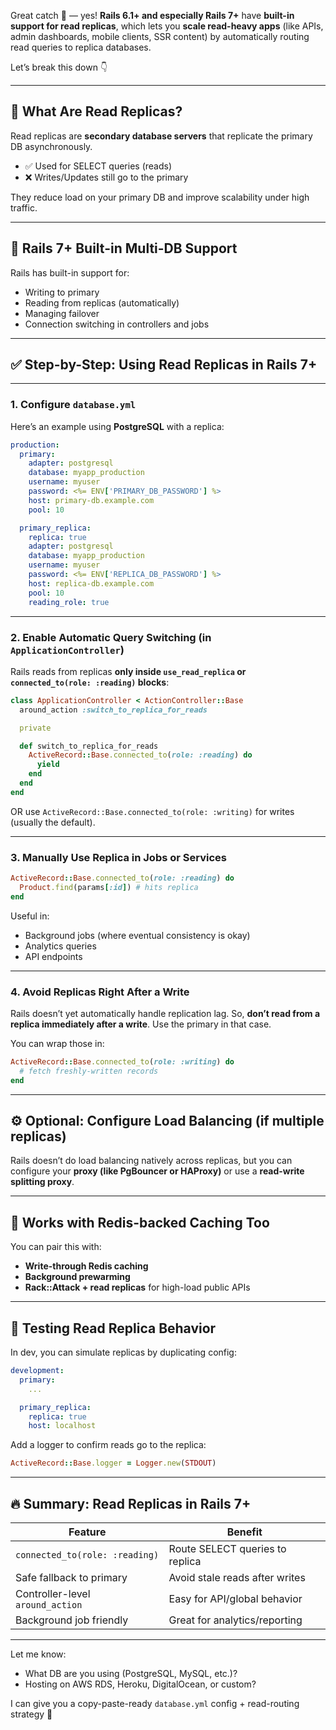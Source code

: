Great catch 👀 — yes! **Rails 6.1+ and especially Rails 7+** have **built-in support for read replicas**, which lets you **scale read-heavy apps** (like APIs, admin dashboards, mobile clients, SSR content) by automatically routing read queries to replica databases.

Let’s break this down 👇

---

## 🧠 What Are Read Replicas?

Read replicas are **secondary database servers** that replicate the primary DB asynchronously.

- ✅ Used for SELECT queries (reads)
- ❌ Writes/Updates still go to the primary

They reduce load on your primary DB and improve scalability under high traffic.

---

## 🚀 Rails 7+ Built-in Multi-DB Support

Rails has built-in support for:

- Writing to primary
- Reading from replicas (automatically)
- Managing failover
- Connection switching in controllers and jobs

---

## ✅ Step-by-Step: Using Read Replicas in Rails 7+

---

### 1. **Configure `database.yml`**

Here’s an example using **PostgreSQL** with a replica:

```yaml
production:
  primary:
    adapter: postgresql
    database: myapp_production
    username: myuser
    password: <%= ENV['PRIMARY_DB_PASSWORD'] %>
    host: primary-db.example.com
    pool: 10

  primary_replica:
    replica: true
    adapter: postgresql
    database: myapp_production
    username: myuser
    password: <%= ENV['REPLICA_DB_PASSWORD'] %>
    host: replica-db.example.com
    pool: 10
    reading_role: true
```

---

### 2. **Enable Automatic Query Switching (in `ApplicationController`)**

Rails reads from replicas **only inside `use_read_replica` or `connected_to(role: :reading)` blocks**:

```ruby
class ApplicationController < ActionController::Base
  around_action :switch_to_replica_for_reads

  private

  def switch_to_replica_for_reads
    ActiveRecord::Base.connected_to(role: :reading) do
      yield
    end
  end
end
```

OR use `ActiveRecord::Base.connected_to(role: :writing)` for writes (usually the default).

---

### 3. **Manually Use Replica in Jobs or Services**

```ruby
ActiveRecord::Base.connected_to(role: :reading) do
  Product.find(params[:id]) # hits replica
end
```

Useful in:
- Background jobs (where eventual consistency is okay)
- Analytics queries
- API endpoints

---

### 4. **Avoid Replicas Right After a Write**

Rails doesn’t yet automatically handle replication lag. So, **don’t read from a replica immediately after a write**. Use the primary in that case.

You can wrap those in:

```ruby
ActiveRecord::Base.connected_to(role: :writing) do
  # fetch freshly-written records
end
```

---

## ⚙️ Optional: Configure Load Balancing (if multiple replicas)

Rails doesn’t do load balancing natively across replicas, but you can configure your **proxy (like PgBouncer or HAProxy)** or use a **read-write splitting proxy**.

---

## 🔐 Works with Redis-backed Caching Too

You can pair this with:

- **Write-through Redis caching**
- **Background prewarming**
- **Rack::Attack + read replicas** for high-load public APIs

---

## 🧪 Testing Read Replica Behavior

In dev, you can simulate replicas by duplicating config:

```yaml
development:
  primary:
    ...

  primary_replica:
    replica: true
    host: localhost
```

Add a logger to confirm reads go to the replica:

```ruby
ActiveRecord::Base.logger = Logger.new(STDOUT)
```

---

## 🔥 Summary: Read Replicas in Rails 7+

| Feature                 | Benefit                         |
|-------------------------|----------------------------------|
| `connected_to(role: :reading)` | Route SELECT queries to replica |
| Safe fallback to primary | Avoid stale reads after writes  |
| Controller-level `around_action` | Easy for API/global behavior |
| Background job friendly | Great for analytics/reporting   |

---

Let me know:
- What DB are you using (PostgreSQL, MySQL, etc.)?
- Hosting on AWS RDS, Heroku, DigitalOcean, or custom?

I can give you a copy-paste-ready `database.yml` config + read-routing strategy 🔧